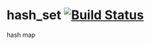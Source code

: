 hash_set [![Build Status](https://travis-ci.org/nathanfaucett/rs-hash_set.svg?branch=master)](https://travis-ci.org/nathanfaucett/rs-hash_set)
=====

hash map

